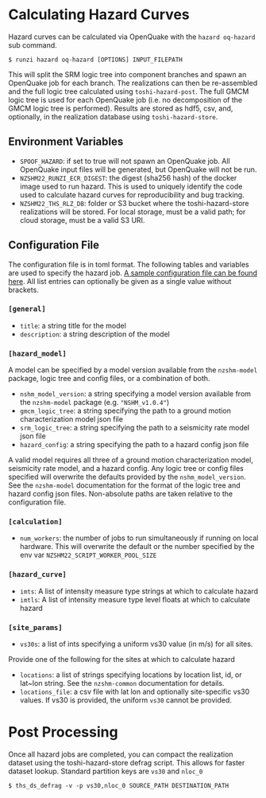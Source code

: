 # Calculating Hazard Curves

Hazard curves can be calculated via OpenQuake with the `hazard oq-hazard` sub command.

```console
$ runzi hazard oq-hazard [OPTIONS] INPUT_FILEPATH
```

This will split the SRM logic tree into component branches and spawn an OpenQuake job for each branch. The realizations can then be re-assembled and the full logic tree calculated using `toshi-hazard-post`. The full GMCM logic tree is used for each OpenQuake job (i.e. no decomposition of the GMCM logic tree is performed). Results are stored as hdf5, csv, and, optionally, in the realization database using `toshi-hazard-store`.

## Environment Variables
- `SPOOF_HAZARD`: if set to true will not spawn an OpenQuake job. All OpenQuake input files will be generated, but OpenQuake will not be run.
- `NZSHM22_RUNZI_ECR_DIGEST`: the digest (sha256 hash) of the docker image used to run hazard. This is used to uniquely identify the code used to calculate hazard curves for reproducibility and bug tracking.
- `NZSHM22_THS_RLZ_DB`: folder or S3 bucket where the toshi-hazard-store realizations will be stored. For local storage, must be a valid path; for cloud storage, must be a valid S3 URI.

## Configuration File
The configuration file is in toml format. The following tables and variables are used to specify the hazard job. [A sample configuration file can be found here](example_hazard_config_file.md). All list entries can optionally be given as a single value without brackets.

### `[general]`
- `title`: a string title for the model
- `description`: a string description of the model

### `[hazard_model]`
A model can be specified by a model version available from the `nzshm-model` package, logic tree and config files, or a combination of both. 

- `nshm_model_version`: a string specifying a model version available from the `nzshm-model` package (e.g. `"NSHM_v1.0.4"`)
- `gmcm_logic_tree`: a string specifying the path to a ground motion characterization model json file
- `srm_logic_tree`: a string specifying the path to a seismicity rate model json file
- `hazard_config`: a string specifying the path to a hazard config json file

A valid model requires all three of a ground motion characterization model, seismicity rate model, and a hazard config. Any logic tree or config files specified will overwrite the defaults provided by the `nshm_model_version`. See the `nzshm-model` documentation for the format of the logic tree and hazard config json files. Non-absolute paths are taken relative to the configuration file.

### `[calculation]`
- `num_workers`: the number of jobs to run simultaneously if running on local hardware. This will overwrite the default or the number specified by the env var `NZSHM22_SCRIPT_WORKER_POOL_SIZE`

### `[hazard_curve]`
- `imts`: A list of intensity measure type strings at which to calculate hazard
- `imtls`: A list of intensity measure type level floats at which to calculate hazard

### `[site_params]`
- `vs30s`: a list of ints specifying a uniform vs30 value (in m/s) for all sites.

Provide one of the following for the sites at which to calculate hazard
- `locations`: a list of strings specifying locations by location list, id, or lat~lon string. See the `nzshm-common` documentation for details.
- `locations_file`: a csv file with lat lon and optionally site-specific vs30 values. If vs30 is provided, the uniform `vs30` cannot be provided.


# Post Processing

Once all hazard jobs are completed, you can compact the realization dataset using the toshi-hazard-store defrag script. This allows for faster dataset lookup. Standard partition keys are `vs30` and `nloc_0`
```
$ ths_ds_defrag -v -p vs30,nloc_0 SOURCE_PATH DESTINATION_PATH
```
